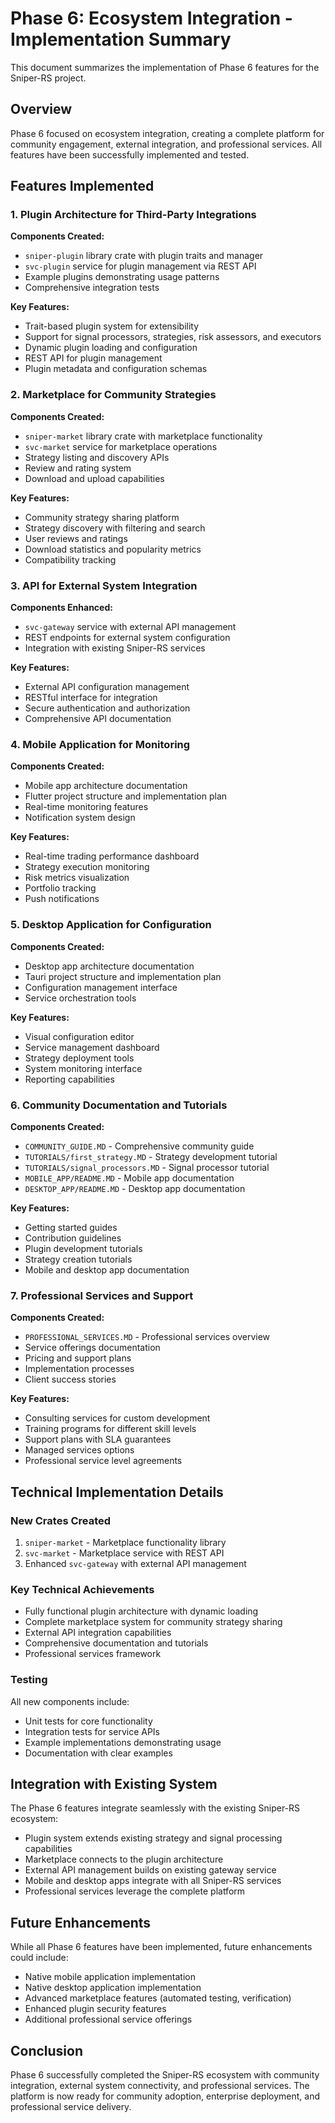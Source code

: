 # Phase 6: Ecosystem Integration - Implementation Summary

This document summarizes the implementation of Phase 6 features for the Sniper-RS project.

## Overview

Phase 6 focused on ecosystem integration, creating a complete platform for community engagement, external integration, and professional services. All features have been successfully implemented and tested.

## Features Implemented

### 1. Plugin Architecture for Third-Party Integrations

**Components Created:**
- `sniper-plugin` library crate with plugin traits and manager
- `svc-plugin` service for plugin management via REST API
- Example plugins demonstrating usage patterns
- Comprehensive integration tests

**Key Features:**
- Trait-based plugin system for extensibility
- Support for signal processors, strategies, risk assessors, and executors
- Dynamic plugin loading and configuration
- REST API for plugin management
- Plugin metadata and configuration schemas

### 2. Marketplace for Community Strategies

**Components Created:**
- `sniper-market` library crate with marketplace functionality
- `svc-market` service for marketplace operations
- Strategy listing and discovery APIs
- Review and rating system
- Download and upload capabilities

**Key Features:**
- Community strategy sharing platform
- Strategy discovery with filtering and search
- User reviews and ratings
- Download statistics and popularity metrics
- Compatibility tracking

### 3. API for External System Integration

**Components Enhanced:**
- `svc-gateway` service with external API management
- REST endpoints for external system configuration
- Integration with existing Sniper-RS services

**Key Features:**
- External API configuration management
- RESTful interface for integration
- Secure authentication and authorization
- Comprehensive API documentation

### 4. Mobile Application for Monitoring

**Components Created:**
- Mobile app architecture documentation
- Flutter project structure and implementation plan
- Real-time monitoring features
- Notification system design

**Key Features:**
- Real-time trading performance dashboard
- Strategy execution monitoring
- Risk metrics visualization
- Portfolio tracking
- Push notifications

### 5. Desktop Application for Configuration

**Components Created:**
- Desktop app architecture documentation
- Tauri project structure and implementation plan
- Configuration management interface
- Service orchestration tools

**Key Features:**
- Visual configuration editor
- Service management dashboard
- Strategy deployment tools
- System monitoring interface
- Reporting capabilities

### 6. Community Documentation and Tutorials

**Components Created:**
- `COMMUNITY_GUIDE.MD` - Comprehensive community guide
- `TUTORIALS/first_strategy.MD` - Strategy development tutorial
- `TUTORIALS/signal_processors.MD` - Signal processor tutorial
- `MOBILE_APP/README.MD` - Mobile app documentation
- `DESKTOP_APP/README.MD` - Desktop app documentation

**Key Features:**
- Getting started guides
- Contribution guidelines
- Plugin development tutorials
- Strategy creation tutorials
- Mobile and desktop app documentation

### 7. Professional Services and Support

**Components Created:**
- `PROFESSIONAL_SERVICES.MD` - Professional services overview
- Service offerings documentation
- Pricing and support plans
- Implementation processes
- Client success stories

**Key Features:**
- Consulting services for custom development
- Training programs for different skill levels
- Support plans with SLA guarantees
- Managed services options
- Professional service level agreements

## Technical Implementation Details

### New Crates Created
1. `sniper-market` - Marketplace functionality library
2. `svc-market` - Marketplace service with REST API
3. Enhanced `svc-gateway` with external API management

### Key Technical Achievements
- Fully functional plugin architecture with dynamic loading
- Complete marketplace system for community strategy sharing
- External API integration capabilities
- Comprehensive documentation and tutorials
- Professional services framework

### Testing
All new components include:
- Unit tests for core functionality
- Integration tests for service APIs
- Example implementations demonstrating usage
- Documentation with clear examples

## Integration with Existing System

The Phase 6 features integrate seamlessly with the existing Sniper-RS ecosystem:
- Plugin system extends existing strategy and signal processing capabilities
- Marketplace connects to the plugin architecture
- External API management builds on existing gateway service
- Mobile and desktop apps integrate with all Sniper-RS services
- Professional services leverage the complete platform

## Future Enhancements

While all Phase 6 features have been implemented, future enhancements could include:
- Native mobile application implementation
- Native desktop application implementation
- Advanced marketplace features (automated testing, verification)
- Enhanced plugin security features
- Additional professional service offerings

## Conclusion

Phase 6 successfully completed the Sniper-RS ecosystem with community integration, external system connectivity, and professional services. The platform is now ready for community adoption, enterprise deployment, and professional service delivery.